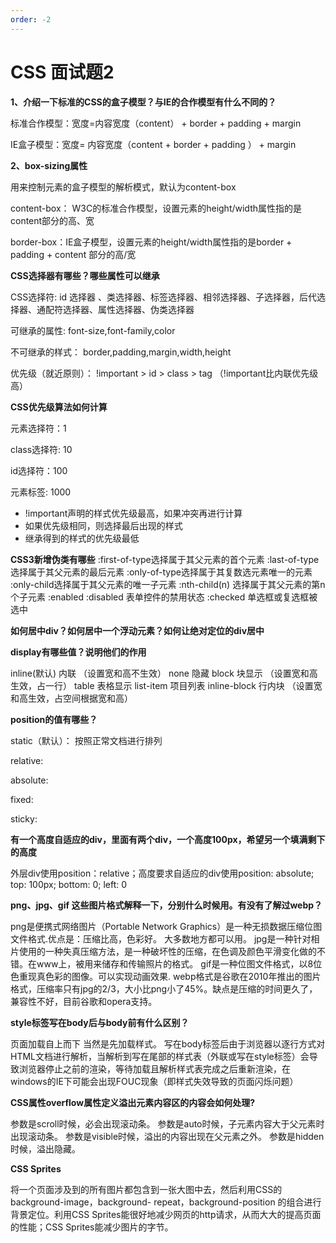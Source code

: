 ```yaml
---
order: -2
---
```

# CSS 面试题2

**1、介绍一下标准的CSS的盒子模型？与IE的合作模型有什么不同的？**

标准合作模型：宽度=内容宽度（content） + border + padding + margin

IE盒子模型：宽度= 内容宽度（content + border + padding ） + margin


**2、box-sizing属性**

用来控制元素的盒子模型的解析模式，默认为content-box

content-box： W3C的标准合作模型，设置元素的height/width属性指的是content部分的高、宽

border-box：IE盒子模型，设置元素的height/width属性指的是border + padding + content 部分的高/宽


**CSS选择器有哪些？哪些属性可以继承**

CSS选择符: id 选择器 、类选择器、标签选择器、相邻选择器、子选择器，后代选择器、通配符选择器、属性选择器、伪类选择器

可继承的属性: font-size,font-family,color

不可继承的样式： border,padding,margin,width,height

优先级（就近原则）： !important > id > class > tag （!important比内联优先级高）

**CSS优先级算法如何计算**

元素选择符：1

class选择符: 10

id选择符：100

元素标签: 1000

- !important声明的样式优先级最高，如果冲突再进行计算
- 如果优先级相同，则选择最后出现的样式
- 继承得到的样式的优先级最低

**CSS3新增伪类有哪些** 
:first-of-type选择属于其父元素的首个元素
:last-of-type选择属于其父元素的最后元素
:only-of-type选择属于其复数选元素唯一的元素
:only-child选择属于其父元素的唯一子元素
:nth-child(n) 选择属于其父元素的第n个子元素
:enabled :disabled 表单控件的禁用状态
:checked 单选框或复选框被选中

**如何居中div？如何居中一个浮动元素？如何让绝对定位的div居中**



**display有哪些值？说明他们的作用**

inline(默认) 内联 （设置宽和高不生效）
none         隐藏
block        块显示 （设置宽和高生效，占一行）
table        表格显示
list-item    项目列表
inline-block 行内块 （设置宽和高生效，占空间根据宽和高）

**position的值有哪些？**

static（默认）： 按照正常文档进行排列

relative:

absolute:

fixed:

sticky:

 

**有一个高度自适应的div，里面有两个div，一个高度100px，希望另一个填满剩下的高度**

外层div使用position：relative；高度要求自适应的div使用position: absolute; top: 100px; bottom: 0; left: 0

**png、jpg、gif 这些图片格式解释一下，分别什么时候用。有没有了解过webp？**

png是便携式网络图片（Portable Network Graphics）是一种无损数据压缩位图文件格式.优点是：压缩比高，色彩好。 大多数地方都可以用。
jpg是一种针对相片使用的一种失真压缩方法，是一种破坏性的压缩，在色调及颜色平滑变化做的不错。在www上，被用来储存和传输照片的格式。
gif是一种位图文件格式，以8位色重现真色彩的图像。可以实现动画效果.
webp格式是谷歌在2010年推出的图片格式，压缩率只有jpg的2/3，大小比png小了45%。缺点是压缩的时间更久了，兼容性不好，目前谷歌和opera支持。

**style标签写在body后与body前有什么区别？**

页面加载自上而下 当然是先加载样式。
写在body标签后由于浏览器以逐行方式对HTML文档进行解析，当解析到写在尾部的样式表（外联或写在style标签）会导致浏览器停止之前的渲染，等待加载且解析样式表完成之后重新渲染，在windows的IE下可能会出现FOUC现象（即样式失效导致的页面闪烁问题）

 **CSS属性overflow属性定义溢出元素内容区的内容会如何处理?**

参数是scroll时候，必会出现滚动条。
参数是auto时候，子元素内容大于父元素时出现滚动条。
参数是visible时候，溢出的内容出现在父元素之外。
参数是hidden时候，溢出隐藏。 


**CSS Sprites**

将一个页面涉及到的所有图片都包含到一张大图中去，然后利用CSS的 background-image，background- repeat，background-position 的组合进行背景定位。利用CSS Sprites能很好地减少网页的http请求，从而大大的提高页面的性能；CSS Sprites能减少图片的字节。
